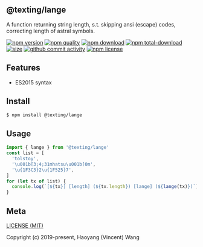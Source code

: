 ## @texting/lange

A function returning string length, s.t. skipping ansi (escape) codes, correcting length of astral symbols.

[![npm version][npm-image]][npm-url]
[![npm quality][quality-image]][quality-url]
[![npm download][download-image]][npm-url]
[![npm total-download][total-download-image]][npm-url]
[![size][size]][size-url]
[![github commit activity][commit-image]][github-url]
[![npm license][license-image]][npm-url]

## Features

- ES2015 syntax

## Install

```console
$ npm install @texting/lange
```

## Usage

```js
import { lange } from '@texting/lange'
const list = [
  'tolstoy',
  '\u001b[3;4;31mhatsu\u001b[0m',
  '\u{1F3C3}2\u{1F525}7',
]
for (let tx of list) {
  console.log(`[${tx}] [length] (${tx.length}) [lange] (${lange(tx)})`)
}
```

## Meta

[LICENSE (MIT)](/LICENSE)

Copyright (c) 2019-present, Haoyang (Vincent) Wang

[//]: <> (Shields)

[npm-image]: https://img.shields.io/npm/v/@texting/lange.svg?style=flat-square

[quality-image]: http://npm.packagequality.com/shield/@texting/lange.svg?style=flat-square

[download-image]: https://img.shields.io/npm/dm/@texting/lange.svg?style=flat-square

[total-download-image]:https://img.shields.io/npm/dt/@texting/lange.svg?style=flat-square

[license-image]: https://img.shields.io/npm/l/@texting/lange.svg?style=flat-square

[commit-image]: https://img.shields.io/github/commit-activity/y/hoyeungw/spare/lange?style=flat-square

[size]: https://flat.badgen.net/packagephobia/install/@texting/lange

[//]: <> (Link)

[npm-url]: https://npmjs.org/package/@texting/lange

[quality-url]: http://packagequality.com/#?package=@texting/lange

[github-url]: https://github.com/hoyeungw/@texting/lange

[size-url]: https://packagephobia.now.sh/result?p=@texting/lange
